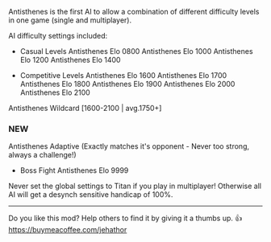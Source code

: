 Antisthenes is the first AI to allow a combination of different
difficulty levels in one game (single and multiplayer).

AI difficulty settings included:

- Casual Levels
Antisthenes Elo 0800
Antisthenes Elo 1000
Antisthenes Elo 1200
Antisthenes Elo 1400

- Competitive Levels
Antisthenes Elo 1600
Antisthenes Elo 1700
Antisthenes Elo 1800
Antisthenes Elo 1900
Antisthenes Elo 2000
Antisthenes Elo 2100

Antisthenes Wildcard  [1600-2100 | avg.1750+]

### NEW
Antisthenes Adaptive  (Exactly matches it's opponent - Never too strong, always a challenge!)

- Boss Fight
Antisthenes Elo 9999

Never set the global settings to Titan if you play in multiplayer!
Otherwise all AI will get a desynch sensitive handicap of 100%.

-----------------------------------------------------------
Do you like this mod? Help others to find it by giving it a thumbs up. 👍
https://buymeacoffee.com/jehathor
